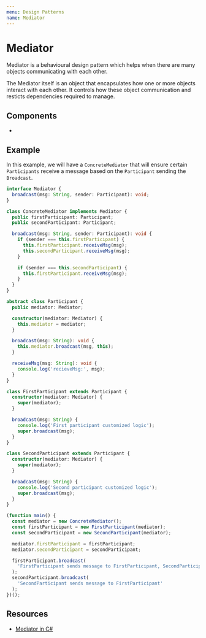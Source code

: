 ```yaml
---
menu: Design Patterns
name: Mediator
---
```


# Mediator

Mediator is a behavioural design pattern which helps when there are many objects communicating with each other.

The Mediator itself is an object that encapsulates how one or more objects interact with each other. It controls how these object communication and resticts dependencies required to manage.

## Components

-

## Example

In this example, we will have a `ConcreteMediator` that will ensure certain `Participants` receive a message based on the `Participant` sending the `Broadcast`.

```typescript
interface Mediator {
  broadcast(msg: String, sender: Participant): void;
}

class ConcreteMediator implements Mediator {
  public firstParticipant: Participant;
  public secondParticipant: Participant;

  broadcast(msg: String, sender: Participant): void {
    if (sender === this.firstParticipant) {
      this.firstParticipant.receiveMsg(msg);
      this.secondParticipant.receiveMsg(msg);
    }

    if (sender === this.secondParticipant) {
      this.firstParticipant.receiveMsg(msg);
    }
  }
}

abstract class Participant {
  public mediator: Mediator;

  constructor(mediator: Mediator) {
    this.mediator = mediator;
  }

  broadcast(msg: String): void {
    this.mediator.broadcast(msg, this);
  }

  receiveMsg(msg: String): void {
    console.log('recieveMsg:', msg);
  }
}

class FirstParticipant extends Participant {
  constructor(mediator: Mediator) {
    super(mediator);
  }

  broadcast(msg: String) {
    console.log('First participant customized logic');
    super.broadcast(msg);
  }
}

class SecondParticipant extends Participant {
  constructor(mediator: Mediator) {
    super(mediator);
  }

  broadcast(msg: String) {
    console.log('Second participant customized logic');
    super.broadcast(msg);
  }
}

(function main() {
  const mediator = new ConcreteMediator();
  const firstParticipant = new FirstParticipant(mediator);
  const secondParticipant = new SecondParticipant(mediator);

  mediator.firstParticipant = firstParticipant;
  mediator.secondParticipant = secondParticipant;

  firstParticipant.broadcast(
    'FirstParticipant sends message to FirstParticipant, SecondParticipant'
  );
  secondParticipant.broadcast(
    'SecondParticipant sends message to FirstParticipant'
  );
})();
```

## Resources

- [Mediator in C#](https://www.infoworld.com/article/3204528/how-to-use-the-mediator-design-pattern-in-c.html)
